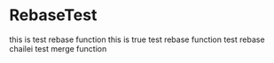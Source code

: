 # RebaseTest
this is test rebase function
this is true test rebase function
test rebase
chailei test merge function
